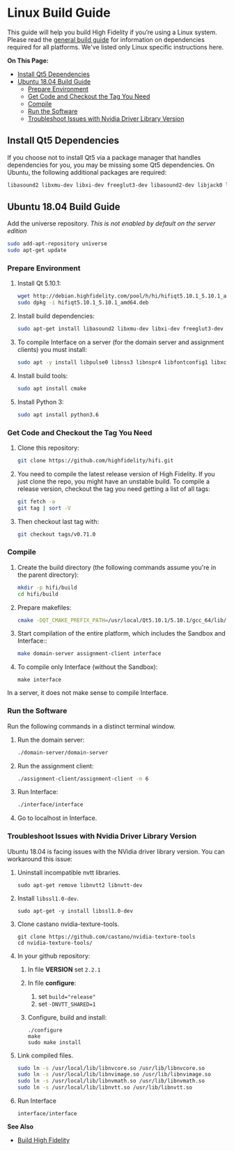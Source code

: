 # Linux Build Guide

This guide will help you build High Fidelity if you’re using a Linux system. Please read the [general build guide](../) for information on dependencies required for all platforms. We've listed only Linux specific instructions here.

**On This Page:**

+ [Install Qt5 Dependencies](#install-qt5-dependencies)
+ [Ubuntu 18.04  Build Guide](#ubuntu-1804-build-guide)
	+ [Prepare Environment](#prepare-environment)
	+ [Get Code and Checkout the Tag You Need](#get-code-and-checkout-the-tag-you-need)
	+ [Compile](#compile)
	+ [Run the Software](#run-the-software)
	+ [Troubleshoot Issues with Nvidia Driver Library Version](#troubleshoot-issues-with-nvidia-driver-library-version)


## Install Qt5 Dependencies

If you choose not to install Qt5 via a package manager that handles dependencies for you, you may be missing some Qt5 dependencies. On Ubuntu, the following additional packages are required:

```bash
libasound2 libxmu-dev libxi-dev freeglut3-dev libasound2-dev libjack0 libjack-dev libxrandr-dev libudev-dev libssl-dev
```

## Ubuntu 18.04 Build Guide

Add the universe repository. *This is not enabled by default on the server edition*
```bash
sudo add-apt-repository universe
sudo apt-get update
```

### Prepare Environment
1. Install Qt 5.10.1:
	```bash
	wget http://debian.highfidelity.com/pool/h/hi/hifiqt5.10.1_5.10.1_amd64.deb
	sudo dpkg -i hifiqt5.10.1_5.10.1_amd64.deb
	```
2. Install build dependencies:
	```bash
	sudo apt-get install libasound2 libxmu-dev libxi-dev freeglut3-dev libasound2-dev libjack0 libjack-dev libxrandr-dev libudev-dev libssl-dev zlib1g-dev
	```
3. To compile Interface on a server (for the domain server and assignment clients) you must install:
	```bash
	sudo apt -y install libpulse0 libnss3 libnspr4 libfontconfig1 libxcursor1 libxcomposite1 libxtst6 libxslt1.1
	```
4. Install build tools:
	```bash
	sudo apt install cmake
	```
5. Install Python 3:
	```bash
	sudo apt install python3.6
	```
    
### Get Code and Checkout the Tag You Need

1. Clone this repository:
	```bash
	git clone https://github.com/highfidelity/hifi.git
	```
2. You need to compile the latest release version of High Fidelity. If you just clone the repo, you might have an unstable build. To compile a release version, checkout the tag you need getting a list of all tags:
	```bash
	git fetch -a
	git tag | sort -V
	```
3. Then checkout last tag with:
	```bash
	git checkout tags/v0.71.0
	```
    
### Compile

1. Create the build directory (the following commands assume you're in the parent directory):
	```bash
	mkdir -p hifi/build
	cd hifi/build
	```
2. Prepare makefiles:
	```bash
	cmake -DQT_CMAKE_PREFIX_PATH=/usr/local/Qt5.10.1/5.10.1/gcc_64/lib/cmake..
	```

3. Start compilation of the entire platform, which includes the Sandbox and Interface::
	```bash
	make domain-server assignment-client interface
	```
4. To compile only Interface (without the Sandbox):
	```
	make interface
	```
In a server, it does not make sense to compile Interface.

### Run the Software

Run the following commands in a distinct terminal window.
1. Run the domain server:
	```bash
	./domain-server/domain-server
	```
2. Run the assignment client:
	```bash
	./assignment-client/assignment-client -n 6
	```
3. Run Interface:
	```bash
	./interface/interface
	```
4. Go to localhost in Interface.

### Troubleshoot Issues with Nvidia Driver Library Version

Ubuntu 18.04 is facing issues with the NVidia driver library version. You can workaround this issue:

1. Uninstall incompatible nvtt libraries.
	```
    sudo apt-get remove libnvtt2 libnvtt-dev
    ```
2. Install `libssl1.0-dev`.
	```
    sudo apt-get -y install libssl1.0-dev
    ```
3. Clone castano nvidia-texture-tools.
	```
	git clone https://github.com/castano/nvidia-texture-tools
	cd nvidia-texture-tools/
	```
4. In your github repository:
   1. In file **VERSION** set `2.2.1`
   2. In file **configure**:
   		1. set `build="release"`
   		2. set `-DNVTT_SHARED=1`

   3. Configure, build and install:

	  ```
	  ./configure
	  make
	  sudo make install
	  ```
5. Link compiled files.
	```bash
	sudo ln -s /usr/local/lib/libnvcore.so /usr/lib/libnvcore.so
	sudo ln -s /usr/local/lib/libnvimage.so /usr/lib/libnvimage.so
	sudo ln -s /usr/local/lib/libnvmath.so /usr/lib/libnvmath.so
	sudo ln -s /usr/local/lib/libnvtt.so /usr/lib/libnvtt.so
	```

6. Run Interface

   ```
   interface/interface
   ```

**See Also**

+ [Build High Fidelity](../)
